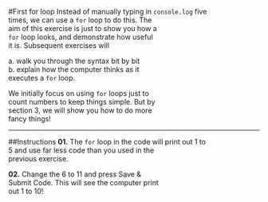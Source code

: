 #First for loop
Instead of manually typing in `console.log` five  
times, we can use a `for` loop to do this. The  
aim of this exercise is just to show you how a  
`for` loop looks, and demonstrate how useful  
it is. Subsequent exercises will

a. walk you through the syntax bit by bit  
b. explain how the computer thinks as it  
executes a `for` loop.

We initially focus on using `for` loops just to  
count numbers to keep things simple. But by  
section 3, we will show you how to do more  
fancy things!
***
##Instructions
**01.** The `for` loop in the code will print out 1 to  
5 and use far less code than you used in the  
previous exercise.

**02.** Change the 6 to 11 and press Save &  
Submit Code. This will see the computer print  
out 1 to 10!